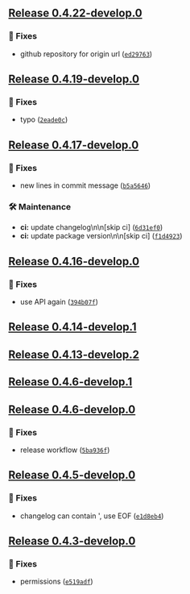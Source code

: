 ## [Release 0.4.22-develop.0](https://github.com/owlot/svc-storage/releases/tag/v0.4.22-develop.0)

### 🐛 Fixes

- github repository for origin url ([`ed29763`](https://github.com/owlot/svc-storage/commit/ed297636309b37a9e5626b36fa9f89aa2fb02635))

## [Release 0.4.19-develop.0](https://github.com/owlot/svc-storage/releases/tag/v0.4.19-develop.0)

### 🐛 Fixes

- typo ([`2eade0c`](https://github.com/owlot/svc-storage/commit/2eade0c3559e4ef2d75fabc4f5ba7df01ed59aa2))

## [Release 0.4.17-develop.0](https://github.com/owlot/svc-storage/releases/tag/v0.4.17-develop.0)

### 🐛 Fixes

- new lines in commit message ([`b5a5646`](https://github.com/owlot/svc-storage/commit/b5a5646cd9759f5bdacc28d4e347dbdd6e29a763))

### 🛠 Maintenance

-  **ci:** update changelog\n\n[skip ci] ([`6d31ef0`](https://github.com/owlot/svc-storage/commit/6d31ef0df2c5f957db5655f81c62a42eee11dfaa))
-  **ci:** update package version\n\n[skip ci] ([`f1d4923`](https://github.com/owlot/svc-storage/commit/f1d49232ac74bf4460010cb2914082ace47dad90))

## [Release 0.4.16-develop.0](https://github.com/owlot/svc-storage/releases/tag/v0.4.16-develop.0)

### 🐛 Fixes

- use API again ([`394b07f`](https://github.com/owlot/svc-storage/commit/394b07f6bcbf9b4e3d2c5ddb72158c1c341299d7))

## [Release 0.4.14-develop.1](https://github.com/owlot/svc-storage/releases/tag/v0.4.14-develop.1)

## [Release 0.4.13-develop.2](https://github.com/owlot/svc-storage/releases/tag/v0.4.13-develop.2)

## [Release 0.4.6-develop.1](https://github.com/owlot/svc-storage/releases/tag/v0.4.6-develop.1)

## [Release 0.4.6-develop.0](https://github.com/owlot/svc-storage/releases/tag/v0.4.6-develop.0)

### 🐛 Fixes

- release workflow ([`5ba936f`](https://github.com/owlot/svc-storage/commit/5ba936fd7d8297ef842d16997a8171f463e3bd19))

## [Release 0.4.5-develop.0](https://github.com/owlot/svc-storage/releases/tag/v0.4.5-develop.0)

### 🐛 Fixes

- changelog can contain ', use EOF ([`e1d8eb4`](https://github.com/owlot/svc-storage/commit/e1d8eb46e61c6976f2d2a6ac03b9487ad98d5102))

## [Release 0.4.3-develop.0](https://github.com/owlot/svc-storage/releases/tag/v0.4.3-develop.0)
  
### 🐛 Fixes
  
- permissions ([`e519adf`](https://github.com/owlot/svc-storage/commit/e519adf8462f70bcda1e17f35877d278573abd8c))
